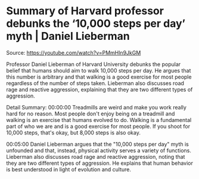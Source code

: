 # Summary of Harvard professor debunks the ‘10,000 steps per day’ myth | Daniel Lieberman

Source: https://youtube.com/watch?v=PMmHln9JkGM

Professor Daniel Lieberman of Harvard University debunks the popular belief that humans should aim to walk 10,000 steps per day. He argues that this number is arbitrary and that walking is a good exercise for most people regardless of the number of steps taken. Lieberman also discusses road rage and reactive aggression, explaining that they are two different types of aggression.

Detail Summary: 
00:00:00
Treadmills are weird and make you work really hard for no reason. Most people don't enjoy being on a treadmill and walking is an exercise that humans evolved to do. Walking is a fundamental part of who we are and is a good exercise for most people. If you shoot for 10,000 steps, that's okay, but 8,000 steps is also okay.

00:05:00
Daniel Lieberman argues that the "10,000 steps per day" myth is unfounded and that, instead, physical activity serves a variety of functions. Lieberman also discusses road rage and reactive aggression, noting that they are two different types of aggression. He explains that human behavior is best understood in light of evolution and culture.

